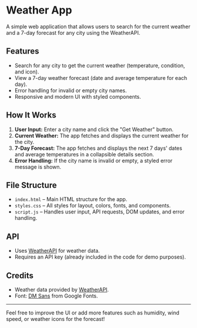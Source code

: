 # Weather App

A simple web application that allows users to search for the current weather and a 7-day forecast for any city using the WeatherAPI.

## Features

- Search for any city to get the current weather (temperature, condition, and icon).
- View a 7-day weather forecast (date and average temperature for each day).
- Error handling for invalid or empty city names.
- Responsive and modern UI with styled components.

## How It Works

1. **User Input:** Enter a city name and click the "Get Weather" button.
2. **Current Weather:** The app fetches and displays the current weather for the city.
3. **7-Day Forecast:** The app fetches and displays the next 7 days' dates and average temperatures in a collapsible details section.
4. **Error Handling:** If the city name is invalid or empty, a styled error message is shown.

## File Structure

- `index.html` – Main HTML structure for the app.
- `styles.css` – All styles for layout, colors, fonts, and components.
- `script.js` – Handles user input, API requests, DOM updates, and error handling.

## API

- Uses [WeatherAPI](https://www.weatherapi.com/) for weather data.
- Requires an API key (already included in the code for demo purposes).

## Credits

- Weather data provided by [WeatherAPI](https://www.weatherapi.com/).
- Font: [DM Sans](https://fonts.google.com/specimen/DM+Sans) from Google Fonts.

---

Feel free to improve the UI or add more features such as humidity, wind speed, or weather icons for the forecast!
